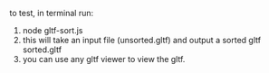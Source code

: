 
to test, in terminal run:

1. node gltf-sort.js
2. this will take an input file (unsorted.gltf) and output a sorted gltf sorted.gltf
3. you can use any gltf viewer to view the gltf.
